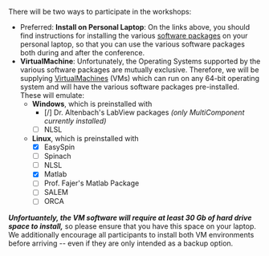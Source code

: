 There will be two ways to participate in the workshops:

* Preferred: **Install on Personal Laptop**:
    On the links above, you should find instructions for installing the various [software packages]({{site.baseurl}}/Software_Packages.html) on your personal laptop, so that you can use the various software packages both during and after the conference.
* **VirtualMachine**:
    Unfortunately, the Operating Systems supported by the various software packages are mutually exclusive.
    Therefore, we will be supplying [VirtualMachines]({{site.url}}/VirtualBox.html) (VMs) which can run on any 64-bit operating system and will have the various software packages pre-installed.
    These will emulate:
    * **Windows**, which is preinstalled with
        - [/] Dr. Altenbach's LabView packages *(only MultiComponent currently installed)*
        - [ ] NLSL
    * **Linux**, which is preinstalled with
        - [X] EasySpin
        - [ ] Spinach
        - [ ] NLSL
        - [X] Matlab
        - [ ] Prof. Fajer's Matlab Package
        - [ ] SALEM
        - [ ] ORCA

***Unfortuantely, the VM software will require at least 30 Gb of hard drive space to install,*** so please ensure that you have this space on your laptop.  We additionally encourage all participants to install both VM environments before arriving -- even if they are only intended as a backup option.
